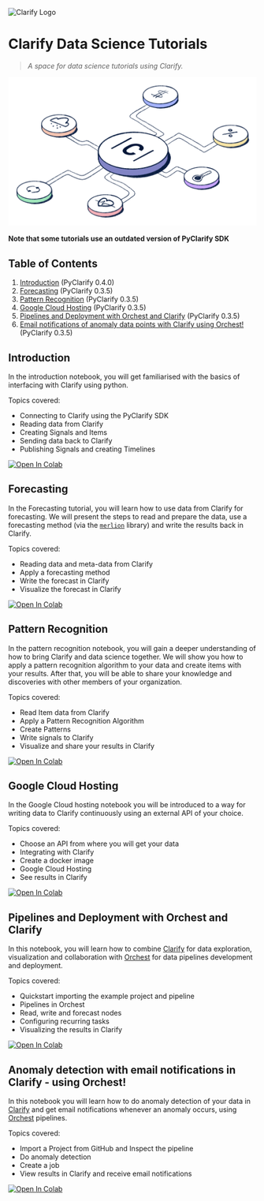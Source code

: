 ![Clarify Logo](https://global-uploads.webflow.com/5e81e464dad44d3a9a32d1f4/5ed10fc3f1ff8467f4466786_logo.svg)

# Clarify Data Science Tutorials

> _A space for data science tutorials using Clarify._

![doodle](media/light-3.png)

**Note that some tutorials use an outdated version of PyClarify SDK**

## Table of Contents

1. [Introduction](#intro) (PyClarify 0.4.0)
2. [Forecasting](#forecasting) (PyClarify 0.3.5)
3. [Pattern Recognition](#pattern) (PyClarify 0.3.5)
4. [Google Cloud Hosting](#hosting) (PyClarify 0.3.5)
5. [Pipelines and Deployment with Orchest and Clarify](#orchest) (PyClarify 0.3.5)
6. [Email notifications of anomaly data points with Clarify using Orchest!](#email) (PyClarify 0.3.5)

<a name="intro"></a>

## Introduction

In the introduction notebook, you will get familiarised with the basics of interfacing with Clarify using python.

Topics covered:

- Connecting to Clarify using the PyClarify SDK
- Reading data from Clarify
- Creating Signals and Items
- Sending data back to Clarify
- Publishing Signals and creating Timelines

[![Open In Colab](https://colab.research.google.com/assets/colab-badge.svg)](https://colab.research.google.com/github/clarify/data-science-tutorials/blob/main/tutorials/Introduction.ipynb)

## <a name="forecasting"></a> Forecasting

In the Forecasting tutorial, you will learn how to use data from Clarify for forecasting. We will present the steps to read and prepare the data, use a forecasting method (via the [`merlion`](https://github.com/salesforce/Merlion) library) and write the results back in Clarify.

Topics covered:

- Reading data and meta-data from Clarify
- Apply a forecasting method
- Write the forecast in Clarify
- Visualize the forecast in Clarify

[![Open In Colab](https://colab.research.google.com/assets/colab-badge.svg)](https://colab.research.google.com/github/clarify/data-science-tutorials/blob/main/tutorials/Forecasting.ipynb)

<a name="pattern"></a>

## Pattern Recognition

In the pattern recognition notebook, you will gain a deeper understanding of how to bring Clarify and data science together. We will show you how to apply a pattern recognition algorithm to your data and create items with your results. After that, you will be able to share your knowledge and discoveries with other members of your organization.

Topics covered:

- Read Item data from Clarify
- Apply a Pattern Recognition Algorithm
- Create Patterns
- Write signals to Clarify
- Visualize and share your results in Clarify

[![Open In Colab](https://colab.research.google.com/assets/colab-badge.svg)](https://colab.research.google.com/github/clarify/data-science-tutorials/blob/main/tutorials/Pattern%20Recognition.ipynb)

<a name="hosting"></a>

## Google Cloud Hosting

In the Google Cloud hosting notebook you will be introduced to a way for writing data to Clarify continuously using an external API of your choice.

Topics covered:

- Choose an API from where you will get your data
- Integrating with Clarify
- Create a docker image
- Google Cloud Hosting
- See results in Clarify

[![Open In Colab](https://colab.research.google.com/assets/colab-badge.svg)](https://colab.research.google.com/github/clarify/data-science-tutorials/blob/main/tutorials/Google%20Cloud%20Hosting.ipynb)

<a name="orchest"></a>

## Pipelines and Deployment with Orchest and Clarify

In this notebook, you will learn how to combine [Clarify](https://www.clarify.io/) for data exploration, visualization and collaboration with [Orchest](https://www.orchest.io/) for data pipelines development and deployment.

Topics covered:

- Quickstart importing the example project and pipeline
- Pipelines in Orchest
- Read, write and forecast nodes
- Configuring recurring tasks
- Visualizing the results in Clarify

[![Open In Colab](https://colab.research.google.com/assets/colab-badge.svg)](https://colab.research.google.com/github/clarify/data-science-tutorials/blob/main/tutorials/Orchest.ipynb)

<a name="email"></a>

## Anomaly detection with email notifications in Clarify - using Orchest!

In this notebook you will learn how to do anomaly detection of your data in [Clarify](https://www.clarify.io/) and get email notifications whenever an anomaly occurs, using [Orchest](https://www.orchest.io/) pipelines.

Topics covered:

- Import a Project from GitHub and Inspect the pipeline
- Do anomaly detection
- Create a job
- View results in Clarify and receive email notifications

[![Open In Colab](https://colab.research.google.com/assets/colab-badge.svg)](https://colab.research.google.com/github/clarify/data-science-tutorials/blob/main/tutorials/Email%20notifications.ipynb)

